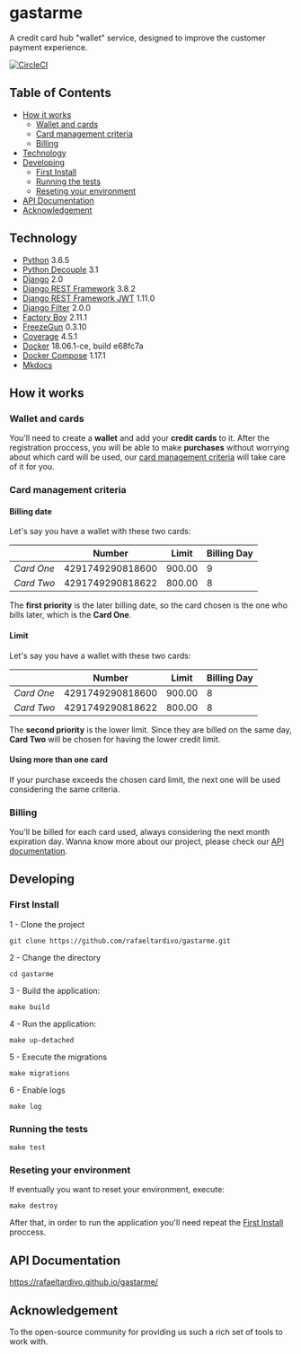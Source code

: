 # gastarme
A credit card hub "wallet" service, designed to improve the customer payment experience.

[![CircleCI](https://circleci.com/gh/rafaeltardivo/gastarme/tree/master.svg?style=svg&circle-token=b79ba10ca29d1f31381fc9f95d4a558d4783533e)](https://circleci.com/gh/rafaeltardivo/gastarme/tree/master)

## Table of Contents

- [How it works](#how-it-works)
	- [Wallet and cards](#wallet-and-cards)
	- [Card management criteria](#card-management-criteria)
	- [Billing](#billing)
- [Technology](#technology)
- [Developing](#developing)
	- [First Install](#first-install)
	- [Running the tests](#running-the-tests)
	- [Reseting your environment](#running-the-tests)
- [API Documentation](#testing)
- [Acknowledgement](#acknowledgement)       


## Technology
- [Python](https://www.python.org/) 3.6.5
- [Python Decouple](https://github.com/henriquebastos/python-decouple) 3.1
- [Django](https://www.djangoproject.com/) 2.0
- [Django REST Framework](https://www.django-rest-framework.org/) 3.8.2
- [Django REST Framework JWT](https://getblimp.github.io/django-rest-framework-jwt/) 1.11.0
- [Django Filter](https://django-filter.readthedocs.io/en/master/) 2.0.0
- [Factory Boy](https://factoryboy.readthedocs.io/en/latest/) 2.11.1  
- [FreezeGun](https://github.com/spulec/freezegun) 0.3.10
- [Coverage](https://coverage.readthedocs.io/en/v4.5.x/) 4.5.1
- [Docker](https://www.docker.com/) 18.06.1-ce, build e68fc7a
- [Docker Compose](https://docs.docker.com/compose/) 1.17.1
- [Mkdocs](https://www.mkdocs.org/)


## How it works

### Wallet and cards
You'll need to create a **wallet** and add your **credit cards** to it. After the registration proccess, you will be able to make **purchases** without worrying about which card will be used, our [card management criteria](#card-management-criteria) will take care of it for you.

### Card management criteria

#### Billing date
Let's say you have a wallet with these two cards:

|   |  Number |  Limit |  Billing Day |
|---|---|---|---|
|  *Card One* | 4291749290818600  | 900.00  |  9 |
|  *Card Two*  | 4291749290818622  | 800.00  | 8  |

The **first priority** is the later billing date, so the card chosen is the one who bills later, which is the **Card One**.

#### Limit
Let's say you have a wallet with these two cards:

|   |  Number |  Limit |  Billing Day |
|---|---|---|---|
|  *Card One* | 4291749290818600  | 900.00  |  8 |
|  *Card Two*  | 4291749290818622  | 800.00  | 8  |

The **second priority** is the lower limit. Since they are billed on the same day, **Card Two** will be chosen for having the lower credit limit.

#### Using more than one card

If your purchase exceeds the chosen card limit, the next one will be used considering the same criteria.

### Billing

You'll be billed for each card used, always considering the next month expiration day. Wanna know more about our project, please check our [API documentation](#api-documentation).

## Developing
### First Install
1 - Clone the project
```
git clone https://github.com/rafaeltardivo/gastarme.git
```
2 - Change the directory
```
cd gastarme
```
3 - Build the application:  
```
make build
```  
4 - Run the application:  
```  
make up-detached
```  
5 - Execute the migrations  
```  
make migrations
```  
6 - Enable logs  
```  
make log
```  
### Running the tests
```
make test  
```
### Reseting your environment
If eventually you want to reset your environment, execute:
```
make destroy
```
After that, in order to run the application you'll need repeat the [First Install](#first-install) proccess.

## API Documentation
 https://rafaeltardivo.github.io/gastarme/

## Acknowledgement
To the open-source community for providing us such a rich set of tools to work with.

